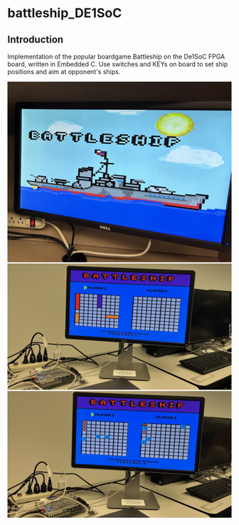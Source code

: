 # battleship_DE1SoC
 
## Introduction
Implementation of the popular boardgame Battleship on the De1SoC FPGA board, written in Embedded C. Use switches and KEYs on board to set ship positions and aim at opponent's ships.

![Battleship Title Screen](/images/readme/battleshiptitle.jpg)
![Ship Placement Stage](/images/readme/shipplacement.jpg)
![Shooting Stage](/images/readme/shooting.jpg)